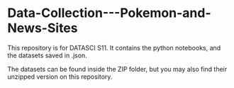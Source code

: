 # Data-Collection---Pokemon-and-News-Sites
This repository is for DATASCI S11. It contains the python notebooks, and the datasets saved in .json. 

The datasets can be found inside the ZIP folder, but you may also find their unzipped version on this repository.
